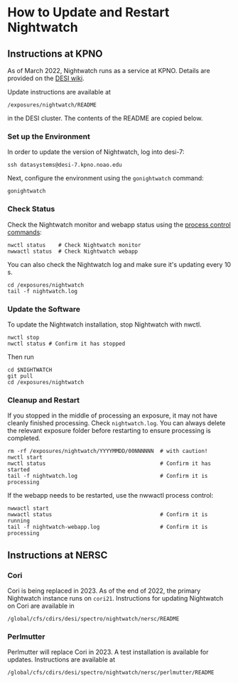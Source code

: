 # How to Update and Restart Nightwatch

## Instructions at KPNO

As of March 2022, Nightwatch runs as a service at KPNO. Details are provided on
the [DESI wiki](https://desi.lbl.gov/trac/wiki/DOS/NightWatchService).

Update instructions are available at
```
/exposures/nightwatch/README
```
in the DESI cluster. The contents of the README are copied below.

### Set up the Environment

In order to update the version of Nightwatch, log into desi-7:
```
ssh datasystems@desi-7.kpno.noao.edu
```

Next, configure the environment using the `gonightwatch` command:
```
gonightwatch
```

### Check Status

Check the Nightwatch monitor and webapp status using the [process
control commands](https://desi.lbl.gov/trac/wiki/DOS/NightWatchService):
```
nwctl status    # Check Nightwatch monitor
nwwactl status  # Check Nightwatch webapp
```

You can also check the Nightwatch log and make sure it's updating every 10 s.
```
cd /exposures/nightwatch
tail -f nightwatch.log
```

### Update the Software

To update the Nightwatch installation, stop Nightwatch with nwctl.
```
nwctl stop
nwctl status # Confirm it has stopped
```

Then run
```
cd $NIGHTWATCH
git pull
cd /exposures/nightwatch
```

### Cleanup and Restart
If you stopped in the middle of processing an exposure, it may not have cleanly
finished processing. Check `nightwatch.log`. You can always delete the relevant
exposure folder before restarting to ensure processing is completed.
```
rm -rf /exposures/nightwatch/YYYYMMDD/00NNNNNN  # with caution!
nwctl start
nwctl status                                    # Confirm it has started
tail -f nightwatch.log                          # Confirm it is processing
```

If the webapp needs to be restarted, use the nwwactl process control:
```
nwwactl start
nwwactl status                                  # Confirm it is running
tail -f nightwatch-webapp.log                   # Confirm it is processing
```

## Instructions at NERSC

### Cori

Cori is being replaced in 2023. As of the end of 2022, the primary Nightwatch instance runs on `cori21`. Instructions for updating Nightwatch on Cori are available in
```
/global/cfs/cdirs/desi/spectro/nightwatch/nersc/README
```

### Perlmutter

Perlmutter will replace Cori in 2023. A test installation is available for updates. Instructions are available at
```
/global/cfs/cdirs/desi/spectro/nightwatch/nersc/perlmutter/README
```
